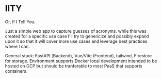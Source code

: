 # IITY
Or, If I Tell You.  

Just a simple web app to capture guesses of acronyms, while this was created for a specific use case I'll try to genericize and possibly expand upon it so that it will cover more use cases and leverage best practices where I can. 

General stack: FastAPI (Backend), Vue/Vite (Frontend), tailwind, Firestore for storage.  Environment supports Docker local development intended to be hosted on GCP but should be tranferable to most PaaS that supports containers. 